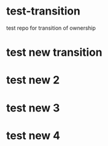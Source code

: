 # test-transition
test repo for transition of ownership

# test new transition
# test new 2
# test new 3
# test new 4
